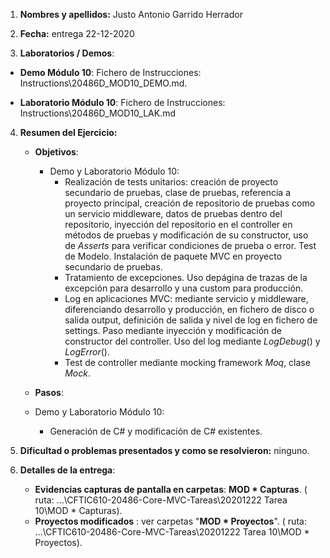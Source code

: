 1. **Nombres y apellidos:** Justo Antonio Garrido Herrador

2. **Fecha:** entrega 22-12-2020

3. **Laboratorios / Demos**: 
- **Demo Módulo 10**: Fichero de Instrucciones: Instructions\20486D_MOD10_DEMO.md. 
   
- **Laboratorio Módulo 10**: Fichero de Instrucciones: Instructions\20486D_MOD10_LAK.md
   
4. **Resumen del Ejercicio:**

      * **Objetivos**: 
        * Demo y Laboratorio Módulo 10: 
          * Realización de tests unitarios: creación de proyecto secundario de pruebas, clase de pruebas, referencia a proyecto principal, creación de repositorio de pruebas como un servicio middleware, datos de pruebas dentro del repositorio, inyección del repositorio en el controller en métodos de pruebas y modificación de su constructor, uso de *Asserts* para verificar condiciones de prueba o error. Test de Modelo. Instalación de paquete MVC en proyecto secundario de pruebas. 
          * Tratamiento de excepciones. Uso depágina de trazas de la excepción para desarrollo y una custom para producción. 
          * Log en aplicaciones MVC: mediante servicio y middleware, diferenciando desarrollo y producción, en fichero de disco o salida output, definición de salida y nivel de log en fichero de settings. Paso mediante inyección y modificación de constructor del controller. Uso del log mediante *LogDebug*() y *LogError*(). 
          * Test de controller mediante mocking framework *Moq*, clase *Mock*.
        
      * **Pasos**: 
      * Demo y Laboratorio Módulo 10: 
          * Generación de C# y modificación de C# existentes.


5. **Dificultad o problemas presentados y como se resolvieron:** ninguno.

6. **Detalles de la entrega**:

   * **Evidencias capturas de pantalla en carpetas**: **MOD * Capturas**. ( ruta: ...\\CFTIC610-20486-Core-MVC-Tareas\20201222 Tarea 10\MOD * Capturas).

   + **Proyectos modificados** : ver carpetas "**MOD * Proyectos**". ( ruta: ...\CFTIC610-20486-Core-MVC-Tareas\20201222 Tarea 10\MOD * Proyectos).

